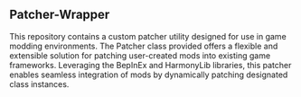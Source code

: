 ## Patcher-Wrapper

This repository contains a custom patcher utility designed for use in game modding environments. 
The Patcher class provided offers a flexible and extensible solution for patching user-created mods into existing game frameworks.
Leveraging the BepInEx and HarmonyLib libraries, this patcher enables seamless integration of mods by dynamically patching
designated class instances.
